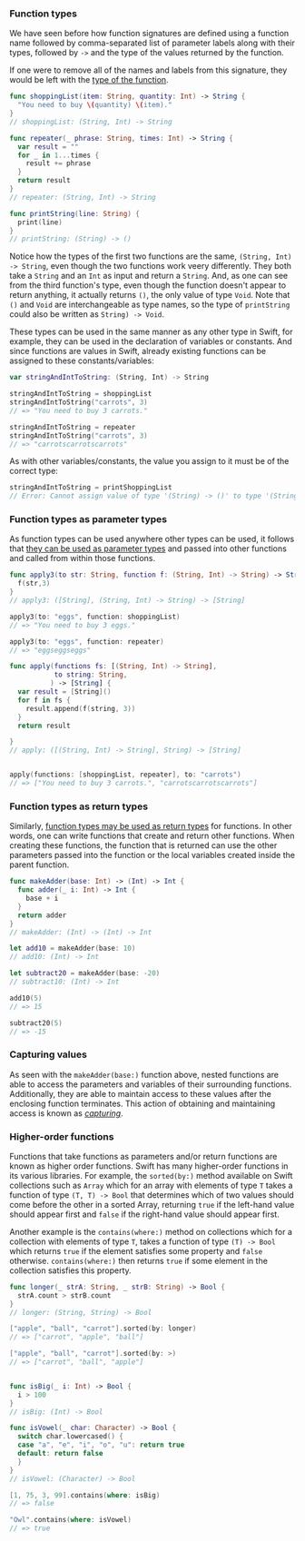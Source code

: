 ### Function types

We have seen before how function signatures are defined using a function name followed by comma-separated list of parameter labels along with their types, followed by `->` and the type of the values returned by the function.

If one were to remove all of the names and labels from this signature, they would be left with the [type of the function][function-types].

```swift
func shoppingList(item: String, quantity: Int) -> String {
  "You need to buy \(quantity) \(item)."
}
// shoppingList: (String, Int) -> String

func repeater(_ phrase: String, times: Int) -> String {
  var result = ""
  for _ in 1...times {
    result += phrase
  }
  return result
}
// repeater: (String, Int) -> String

func printString(line: String) {
  print(line)
}
// printString: (String) -> ()
```

Notice how the types of the first two functions are the same, `(String, Int) -> String`, even though the two functions work veery differently. They both take a `String` and an `Int` as input and return a `String`. And, as one can see from the third function's type, even though the function doesn't appear to return anything, it actually returns `()`, the only value of type `Void`. Note that `()` and `Void` are interchangeable as type names, so the type of `printString` could also be written as `String) -> Void`.

These types can be used in the same manner as any other type in Swift, for example, they can be used in the declaration of variables or constants. And since functions are values in Swift, already existing functions can be assigned to these constants/variables:

```swift
var stringAndIntToString: (String, Int) -> String

stringAndIntToString = shoppingList
stringAndIntToString("carrots", 3)
// => "You need to buy 3 carrots."

stringAndIntToString = repeater
stringAndIntToString("carrots", 3)
// => "carrotscarrotscarrots"
```

As with other variables/constants, the value you assign to it must be of the correct type:

```swift
stringAndIntToString = printShoppingList
// Error: Cannot assign value of type '(String) -> ()' to type '(String, Int) -> String'
```

### Function types as parameter types

As function types can be used anywhere other types can be used, it follows that [they can be used as parameter types][functions-as-parameters] and passed into other functions and called from within those functions.

```swift
func apply3(to str: String, function f: (String, Int) -> String) -> String {
  f(str,3)
}
// apply3: ([String], (String, Int) -> String) -> [String]

apply3(to: "eggs", function: shoppingList)
// => "You need to buy 3 eggs."

apply3(to: "eggs", function: repeater)
// => "eggseggseggs"

func apply(functions fs: [(String, Int) -> String],
           to string: String,
          ) -> [String] {
  var result = [String]()
  for f in fs {
    result.append(f(string, 3))
  }
  return result

}
// apply: ([(String, Int) -> String], String) -> [String]


apply(functions: [shoppingList, repeater], to: "carrots")
// => ["You need to buy 3 carrots.", "carrotscarrotscarrots"]
```

### Function types as return types

Similarly, [function types may be used as return types][functions-as-returns] for functions. In other words, one can write functions that create and return other functions. When creating these functions, the function that is returned can use the other parameters passed into the function or the local variables created inside the parent function.

```swift
func makeAdder(base: Int) -> (Int) -> Int {
  func adder(_ i: Int) -> Int {
    base + i
  }
  return adder
}
// makeAdder: (Int) -> (Int) -> Int

let add10 = makeAdder(base: 10)
// add10: (Int) -> Int

let subtract20 = makeAdder(base: -20)
// subtract10: (Int) -> Int

add10(5)
// => 15

subtract20(5)
// => -15
```

### Capturing values

As seen with the `makeAdder(base:)` function above, nested functions are able to access the parameters and variables of their surrounding functions. Additionally, they are able to maintain access to these values after the enclosing function terminates. This action of obtaining and maintaining access is known as [_capturing_][capturing-values].

### Higher-order functions

Functions that take functions as parameters and/or return functions are known as higher order functions. Swift has many higher-order functions in its various libraries. For example, the `sorted(by:)` method available on Swift collections such as `Array` which for an array with elements of type `T` takes a function of type `(T, T) -> Bool` that determines which of two values should come before the other in a sorted Array, returning `true` if the left-hand value should appear first and `false` if the right-hand value should appear first.

Another example is the `contains(where:)` method on collections which for a collection with elements of type `T`, takes a function of type `(T) -> Bool` which returns `true` if the element satisfies some property and `false` otherwise. `contains(where:)` then returns `true` if some element in the collection satisfies this property.

```swift
func longer(_ strA: String, _ strB: String) -> Bool {
  strA.count > strB.count
}
// longer: (String, String) -> Bool

["apple", "ball", "carrot"].sorted(by: longer)
// => ["carrot", "apple", "ball"]

["apple", "ball", "carrot"].sorted(by: >)
// => ["carrot", "ball", "apple"]


func isBig(_ i: Int) -> Bool {
  i > 100
}
// isBig: (Int) -> Bool

func isVowel(_ char: Character) -> Bool {
  switch char.lowercased() {
  case "a", "e", "i", "o", "u": return true
  default: return false
  }
}
// isVowel: (Character) -> Bool

[1, 75, 3, 99].contains(where: isBig)
// => false

"Owl".contains(where: isVowel)
// => true

```

[function-types]: https://docs.swift.org/swift-book/LanguageGuide/Functions.html#ID174
[functions-as-parameters]: https://docs.swift.org/swift-book/LanguageGuide/Functions.html#ID176
[functions-as-returns]: https://docs.swift.org/swift-book/LanguageGuide/Functions.html#ID177
[capturing-values]: https://docs.swift.org/swift-book/LanguageGuide/Closures.html#ID103
